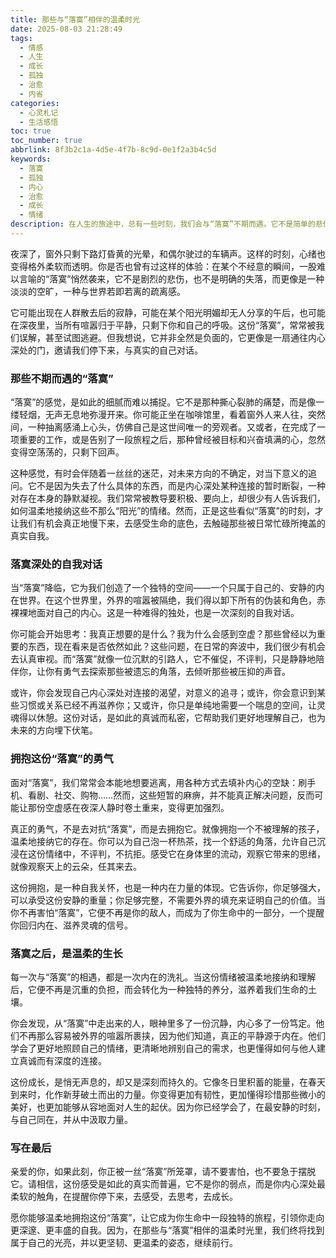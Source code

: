```yaml
---
title: 那些与“落寞”相伴的温柔时光
date: 2025-08-03 21:28:49
tags:
  - 情感
  - 人生
  - 成长
  - 孤独
  - 治愈
  - 内省
categories:
  - 心灵札记
  - 生活感悟
toc: true
toc_number: true
abbrlink: 8f3b2c1a-4d5e-4f7b-8c9d-0e1f2a3b4c5d
keywords:
  - 落寞
  - 孤独
  - 内心
  - 治愈
  - 成长
  - 情绪
description: 在人生的旅途中，总有一些时刻，我们会与“落寞”不期而遇。它不是简单的悲伤，而是一种更深沉、更安静的情绪，像薄雾般笼罩心头。这篇文章将带你走进这份独特的感受，理解它，拥抱它，并从中汲取力量，让落寞成为我们内心温柔生长的契机。
---
```


夜深了，窗外只剩下路灯昏黄的光晕，和偶尔驶过的车辆声。这样的时刻，心绪也变得格外柔软而透明。你是否也曾有过这样的体验：在某个不经意的瞬间，一股难以言喻的“落寞”悄然袭来，它不是剧烈的悲伤，也不是明确的失落，而更像是一种淡淡的空旷，一种与世界若即若离的疏离感。

它可能出现在人群散去后的寂静，可能在某个阳光明媚却无人分享的午后，也可能在深夜里，当所有喧嚣归于平静，只剩下你和自己的呼吸。这份“落寞”，常常被我们误解，甚至试图逃避。但我想说，它并非全然是负面的，它更像是一扇通往内心深处的门，邀请我们停下来，与真实的自己对话。

### 那些不期而遇的“落寞”

“落寞”的感觉，是如此的细腻而难以捕捉。它不是那种撕心裂肺的痛楚，而是像一缕轻烟，无声无息地弥漫开来。你可能正坐在咖啡馆里，看着窗外人来人往，突然间，一种抽离感涌上心头，仿佛自己是这世间唯一的旁观者。又或者，在完成了一项重要的工作，或是告别了一段旅程之后，那种曾经被目标和兴奋填满的心，忽然变得空荡荡的，只剩下回声。

这种感觉，有时会伴随着一丝丝的迷茫，对未来方向的不确定，对当下意义的追问。它不是因为失去了什么具体的东西，而是内心深处某种连接的暂时断裂，一种对存在本身的静默凝视。我们常常被教导要积极、要向上，却很少有人告诉我们，如何温柔地接纳这些不那么“阳光”的情绪。然而，正是这些看似“落寞”的时刻，才让我们有机会真正地慢下来，去感受生命的底色，去触碰那些被日常忙碌所掩盖的真实自我。

### 落寞深处的自我对话

当“落寞”降临，它为我们创造了一个独特的空间——一个只属于自己的、安静的内在世界。在这个世界里，外界的喧嚣被隔绝，我们得以卸下所有的伪装和角色，赤裸裸地面对自己的内心。这是一种难得的独处，也是一次深刻的自我对话。

你可能会开始思考：我真正想要的是什么？我为什么会感到空虚？那些曾经以为重要的东西，现在看来是否依然如此？这些问题，在日常的奔波中，我们很少有机会去认真审视。而“落寞”就像一位沉默的引路人，它不催促，不评判，只是静静地陪伴你，让你有勇气去探索那些被遗忘的角落，去倾听那些被压抑的声音。

或许，你会发现自己内心深处对连接的渴望，对意义的追寻；或许，你会意识到某些习惯或关系已经不再滋养你；又或许，你只是单纯地需要一个喘息的空间，让灵魂得以休憩。这份对话，是如此的真诚而私密，它帮助我们更好地理解自己，也为未来的方向埋下伏笔。

### 拥抱这份“落寞”的勇气

面对“落寞”，我们常常会本能地想要逃离，用各种方式去填补内心的空缺：刷手机、看剧、社交、购物……然而，这些短暂的麻痹，并不能真正解决问题，反而可能让那份空虚感在夜深人静时卷土重来，变得更加强烈。

真正的勇气，不是去对抗“落寞”，而是去拥抱它。就像拥抱一个不被理解的孩子，温柔地接纳它的存在。你可以为自己泡一杯热茶，找一个舒适的角落，允许自己沉浸在这份情绪中，不评判，不抗拒。感受它在身体里的流动，观察它带来的思绪，就像观察天上的云朵，任其来去。

这份拥抱，是一种自我关怀，也是一种内在力量的体现。它告诉你，你足够强大，可以承受这份安静的重量；你足够完整，不需要外界的填充来证明自己的价值。当你不再害怕“落寞”，它便不再是你的敌人，而成为了你生命中的一部分，一个提醒你回归内在、滋养灵魂的信号。

### 落寞之后，是温柔的生长

每一次与“落寞”的相遇，都是一次内在的洗礼。当这份情绪被温柔地接纳和理解后，它便不再是沉重的负担，而会转化为一种独特的养分，滋养着我们生命的土壤。

你会发现，从“落寞”中走出来的人，眼神里多了一份沉静，内心多了一份笃定。他们不再那么容易被外界的喧嚣所裹挟，因为他们知道，真正的平静源于内在。他们学会了更好地照顾自己的情绪，更清晰地辨别自己的需求，也更懂得如何与他人建立真诚而有深度的连接。

这份成长，是悄无声息的，却又是深刻而持久的。它像冬日里积蓄的能量，在春天到来时，化作新芽破土而出的力量。你变得更加有韧性，更加懂得珍惜那些微小的美好，也更加能够从容地面对人生的起伏。因为你已经学会了，在最安静的时刻，与自己同在，并从中汲取力量。

### 写在最后

亲爱的你，如果此刻，你正被一丝“落寞”所笼罩，请不要害怕，也不要急于摆脱它。请相信，这份感受是如此的真实而普遍，它不是你的弱点，而是你内心深处最柔软的触角，在提醒你停下来，去感受，去思考，去成长。

愿你能够温柔地拥抱这份“落寞”，让它成为你生命中一段独特的旅程，引领你走向更深邃、更丰盛的自我。因为，在那些与“落寞”相伴的温柔时光里，我们终将找到属于自己的光亮，并以更坚韧、更温柔的姿态，继续前行。